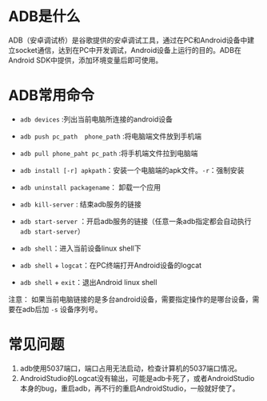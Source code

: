 # ADB是什么

ADB（安卓调试桥）是谷歌提供的安卓调试工具，通过在PC和Android设备中建立socket通信，达到在PC中开发调试，Android设备上运行的目的。ADB在Android SDK中提供，添加环境变量后即可使用。

# ADB常用命令

* `adb devices` :列出当前电脑所连接的android设备
* `adb push pc_path  phone_path` :将电脑端文件放到手机端
* `adb pull phone_paht pc_path` :将手机端文件拉到电脑端
* `adb install [-r] apkpath`：安装一个电脑端的apk文件。`-r`：强制安装
* `adb uninstall packagename`： 卸载一个应用

* `adb kill-server` : 结束adb服务的链接
* `adb start-server` ：开启adb服务的链接（任意一条adb指定都会自动执行`adb start-server`）

* `adb shell`：进入当前设备linux shell下
* `adb shell` + `logcat`：在PC终端打开Android设备的logcat
* `adb shell` + `exit`：退出Android linux shell

注意： 如果当前电脑链接的是多台android设备，需要指定操作的是哪台设备，需要在adb后加 `-s` 设备序列号。

# 常见问题

1. adb使用5037端口，端口占用无法启动，检查计算机的5037端口情况。
2. AndroidStudio的Logcat没有输出，可能是adb卡死了，或者AndroidStudio本身的bug，重启adb，再不行的重启AndroidStudio，一般就好使了。
